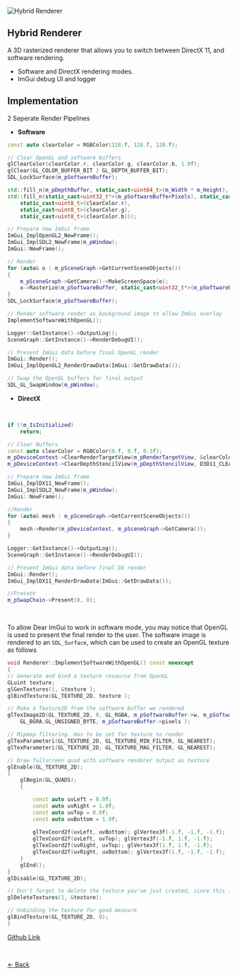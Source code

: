 ![Hybrid Renderer](../Images/HybridRenderer.gif)

## Hybrid Renderer

A 3D rasterized renderer that allows you to switch between DirectX 11, and software rendering.
- Software and DirectX rendering modes.
- ImGui debug UI and logger



## Implementation

2 Seperate Render Pipelines

- **Software**

```cpp
const auto clearColor = RGBColor(128.f, 128.f, 128.f);

// Clear OpenGL and software buffers
glClearColor(clearColor.r, clearColor.g, clearColor.b, 1.0f);
glClear(GL_COLOR_BUFFER_BIT | GL_DEPTH_BUFFER_BIT);
SDL_LockSurface(m_pSoftwareBuffer);

std::fill_n(m_pDepthBuffer, static_cast<uint64_t>(m_Width * m_Height), FLT_MAX);
std::fill_n(static_cast<uint32_t*>(m_pSoftwareBufferPixels), static_cast<uint64_t>(m_Width * m_Height), SDL_MapRGB(m_pSoftwareBuffer->format,
    static_cast<uint8_t>(clearColor.r),
    static_cast<uint8_t>(clearColor.g),
    static_cast<uint8_t>(clearColor.b)));

// Prepare new ImGui frame
ImGui_ImplOpenGL2_NewFrame();
ImGui_ImplSDL2_NewFrame(m_pWindow);
ImGui::NewFrame();

// Render
for (auto& o : m_pSceneGraph->GetCurrentSceneObjects())
{
	m_pSceneGraph->GetCamera()->MakeScreenSpace(o);
	o->Rasterize(m_pSoftwareBuffer, static_cast<uint32_t*>(m_pSoftwareBuffer->pixels), m_pDepthBuffer, m_Width, m_Height);
}
SDL_LockSurface(m_pSoftwareBuffer);

// Render software render as background image to allow ImGui overlay
ImplementSoftwareWithOpenGL();

Logger::GetInstance()->OutputLog();
SceneGraph::GetInstance()->RenderDebugUI();

// Present ImGui data before final OpenGL render
ImGui::Render();
ImGui_ImplOpenGL2_RenderDrawData(ImGui::GetDrawData());

// Swap the OpenGL buffers for final output
SDL_GL_SwapWindow(m_pWindow);
```

- **DirectX**
<br>

```cpp
if (!m_IsInitialized)
	return;

// Clear Buffers
const auto clearColor = RGBColor(0.f, 0.f, 0.3f);
m_pDeviceContext->ClearRenderTargetView(m_pRenderTargetView, &clearColor.r);
m_pDeviceContext->ClearDepthStencilView(m_pDepthStencilView, D3D11_CLEAR_DEPTH | D3D11_CLEAR_STENCIL, 1.0f, 0);

// Prepare new ImGui frame
ImGui_ImplDX11_NewFrame();
ImGui_ImplSDL2_NewFrame(m_pWindow);
ImGui::NewFrame();

//Render
for (auto& mesh : m_pSceneGraph->GetCurrentSceneObjects())
{
	mesh->Render(m_pDeviceContext, m_pSceneGraph->GetCamera());
}

Logger::GetInstance()->OutputLog();
SceneGraph::GetInstance()->RenderDebugUI();

// Present ImGui data before final DX render
ImGui::Render();	
ImGui_ImplDX11_RenderDrawData(ImGui::GetDrawData());

//Present
m_pSwapChain->Present(0, 0);
```
<br>

To allow Dear ImGui to work in software mode, you may notice that OpenGL is used to present the final render to the user.
The software image is rendered to an `SDL_Surface`, which can be used to create an OpenGL texture as follows
<br>
```cpp
void Renderer::ImplementSoftwareWithOpenGL() const noexcept
{
// Generate and bind a texture resource from OpenGL
GLuint texture;
glGenTextures(1, &texture );
glBindTexture(GL_TEXTURE_2D, texture );

// Make a Texture2D from the software buffer we rendered
glTexImage2D(GL_TEXTURE_2D, 0, GL_RGBA, m_pSoftwareBuffer->w, m_pSoftwareBuffer->h, 0,
	GL_BGRA,GL_UNSIGNED_BYTE, m_pSoftwareBuffer->pixels );

// Mipmap filtering. Has to be set for texture to render
glTexParameteri(GL_TEXTURE_2D, GL_TEXTURE_MIN_FILTER, GL_NEAREST);
glTexParameteri(GL_TEXTURE_2D, GL_TEXTURE_MAG_FILTER, GL_NEAREST);

// Draw fullscreen quad with software renderer output as texture
glEnable(GL_TEXTURE_2D);
{
	glBegin(GL_QUADS);
	{

		const auto uvLeft = 0.0f;
		const auto uvRight = 1.0f;
		const auto uvTop = 0.0f;
		const auto uvBottom = 1.0f;
				
		glTexCoord2f(uvLeft, uvBottom); glVertex3f(-1.f, -1.f, -1.f);
		glTexCoord2f(uvLeft, uvTop); glVertex3f(-1.f, 1.f, -1.f);
		glTexCoord2f(uvRight, uvTop); glVertex3f(1.f, 1.f, -1.f);
		glTexCoord2f(uvRight, uvBottom); glVertex3f(1.f, -1.f, -1.f);
	}
	glEnd();
}
glDisable(GL_TEXTURE_2D);

// Don't forget to delete the texture you've just created, since this is happening every frame! (unless you want to make a ticking memory leak time-bomb, I guess)
glDeleteTextures(1, &texture);

// Unbinding the texture for good measure
glBindTexture(GL_TEXTURE_2D, 0);
}
```


[Github Link](https://github.com/DatTestBench/HybridRenderer)

<br>

[<- Back](../index.md)